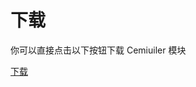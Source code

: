  # 下载
 你可以直接点击以下按钮下载 Cemiuiler 模块
 <form id="myForm" action="https://www.sevtinge.cc/cemiuiler/download.php" method="POST">
  <input type="hidden" name="key" id="key">
 <a href="#" onclick="document.getElementById('myForm').submit();">下载</a> 
 </form>